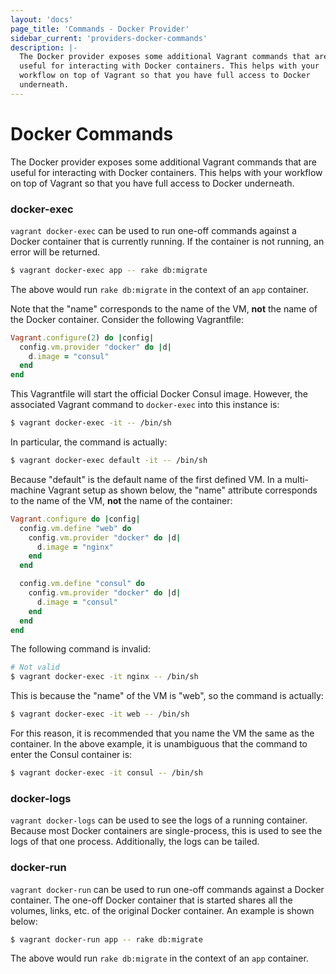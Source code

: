 ```yaml
---
layout: 'docs'
page_title: 'Commands - Docker Provider'
sidebar_current: 'providers-docker-commands'
description: |-
  The Docker provider exposes some additional Vagrant commands that are
  useful for interacting with Docker containers. This helps with your
  workflow on top of Vagrant so that you have full access to Docker
  underneath.
---
```


# Docker Commands

The Docker provider exposes some additional Vagrant commands that are
useful for interacting with Docker containers. This helps with your
workflow on top of Vagrant so that you have full access to Docker
underneath.

### docker-exec

`vagrant docker-exec` can be used to run one-off commands against
a Docker container that is currently running. If the container is not running,
an error will be returned.

```sh
$ vagrant docker-exec app -- rake db:migrate
```

The above would run `rake db:migrate` in the context of an `app` container.

Note that the "name" corresponds to the name of the VM, **not** the name of the
Docker container. Consider the following Vagrantfile:

```ruby
Vagrant.configure(2) do |config|
  config.vm.provider "docker" do |d|
    d.image = "consul"
  end
end
```

This Vagrantfile will start the official Docker Consul image. However, the
associated Vagrant command to `docker-exec` into this instance is:

```sh
$ vagrant docker-exec -it -- /bin/sh
```

In particular, the command is actually:

```sh
$ vagrant docker-exec default -it -- /bin/sh
```

Because "default" is the default name of the first defined VM. In a
multi-machine Vagrant setup as shown below, the "name" attribute corresponds
to the name of the VM, **not** the name of the container:

```ruby
Vagrant.configure do |config|
  config.vm.define "web" do
    config.vm.provider "docker" do |d|
      d.image = "nginx"
    end
  end

  config.vm.define "consul" do
    config.vm.provider "docker" do |d|
      d.image = "consul"
    end
  end
end
```

The following command is invalid:

```sh
# Not valid
$ vagrant docker-exec -it nginx -- /bin/sh
```

This is because the "name" of the VM is "web", so the command is actually:

```sh
$ vagrant docker-exec -it web -- /bin/sh
```

For this reason, it is recommended that you name the VM the same as the
container. In the above example, it is unambiguous that the command to enter
the Consul container is:

```sh
$ vagrant docker-exec -it consul -- /bin/sh
```

### docker-logs

`vagrant docker-logs` can be used to see the logs of a running container.
Because most Docker containers are single-process, this is used to see
the logs of that one process. Additionally, the logs can be tailed.

### docker-run

`vagrant docker-run` can be used to run one-off commands against
a Docker container. The one-off Docker container that is started shares
all the volumes, links, etc. of the original Docker container. An
example is shown below:

```sh
$ vagrant docker-run app -- rake db:migrate
```

The above would run `rake db:migrate` in the context of an `app` container.
